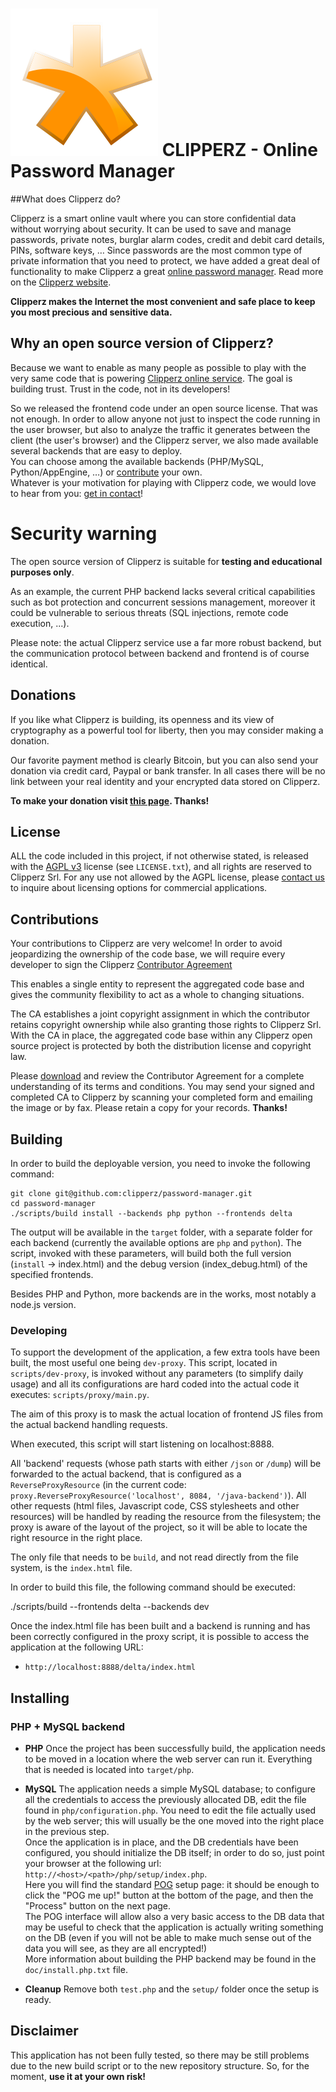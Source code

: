 # ![Clipperz icon][icon] CLIPPERZ - Online Password Manager

[icon]: ./Icon.png

##What does Clipperz do?

Clipperz is a smart online vault where you can store confidential data without worrying about security. It can be used to save and manage passwords, private notes, burglar alarm codes, credit and debit card details, PINs, software keys, …
Since passwords are the most common type of private information that you need to protect, we have added a great deal of functionality to make Clipperz a great [online password manager][home]. Read more on the [Clipperz website][home].

**Clipperz makes the Internet the most convenient and safe place to keep you most precious and sensitive data.**

[home]: https://clipperz.is

## Why an open source version of Clipperz?

Because we want to enable as many people as possible to play with the very same code that is powering [Clipperz online service][app]. The goal is building trust. Trust in the code, not in its developers!

So we released the frontend code under an open source license. That was not enough. In order to allow anyone not just to inspect the code running in the user browser, but also to analyze the traffic it generates between the client (the user's browser) and the Clipperz server, we also made available several backends that are easy to deploy.  
You can choose among the available backends (PHP/MySQL, Python/AppEngine, …) or [contribute][CA] your own.  
Whatever is your motivation for playing with Clipperz code, we would love to hear from you: [get in contact][contact]!

# Security warning

The open source version of Clipperz is suitable for **testing and educational purposes only**.

As an example, the current PHP backend lacks several critical capabilities such as bot protection and concurrent sessions management, moreover it could be vulnerable to serious threats (SQL injections, remote code execution, ...).

Please note: the actual Clipperz service use a far more robust backend, but the communication protocol between backend and frontend is of course identical.

[app]: https://clipperz.is/app/
[CA]: https://clipperz.is/contributor_agreement/
[contact]: https://clipperz.is/about/contacts/


## Donations
If you like what Clipperz is building, its openness and its view of cryptography as a powerful tool for liberty, then you may consider making a donation. 

Our favorite payment method is clearly Bitcoin, but you can also send your donation via credit card, Paypal or bank transfer. In all cases there will be no link between your real identity and your encrypted data stored on Clipperz.

**To make your donation visit [this page][donations]. Thanks!**

[donations]: https://clipperz.is/donations


## License
ALL the code included in this project, if not otherwise stated, is released with the [AGPL v3][agpl] license (see `LICENSE.txt`), and all rights are reserved to Clipperz Srl. For any use not allowed by the AGPL license, please [contact us][contact] to inquire about licensing options for commercial applications.

[agpl]: http://www.gnu.org/licenses/agpl.html


## Contributions
Your contributions to Clipperz are very welcome! In order to avoid jeopardizing the ownership of the code base, we will require every developer to sign the Clipperz [Contributor Agreement][CA]

This enables a single entity to represent the aggregated code base and gives the community flexibility to act as a whole to changing situations.

The CA establishes a joint copyright assignment in which the contributor retains copyright ownership while also granting those rights to Clipperz Srl. With the CA in place, the aggregated code base within any Clipperz open source project is protected by both the distribution license and copyright law.

Please [download][CA] and review the Contributor Agreement for a complete understanding of its terms and conditions. You may send your signed and completed CA to Clipperz by scanning your completed form and emailing the image or by fax. Please retain a copy for your records. **Thanks!**


## Building
In order to build the deployable version, you need to invoke the following command:

    git clone git@github.com:clipperz/password-manager.git
    cd password-manager
    ./scripts/build install --backends php python --frontends delta
  
The output will be available in the `target` folder, with a separate folder for each backend (currently the available options are `php` and `python`).
The script, invoked with these parameters, will build both the full version (`install` -> index.html) and the debug version (index_debug.html) of the specified frontends.

Besides PHP and Python, more backends are in the works, most notably a node.js version.


### Developing
To support the development of the application, a few extra tools have been built, the most useful one being `dev-proxy`.
This script, located in `scripts/dev-proxy`, is invoked without any parameters (to simplify daily usage) and all its configurations are hard coded into the actual code it executes: `scripts/proxy/main.py`.

The aim of this proxy is to mask the actual location of frontend JS files from the actual backend handling requests.

When executed, this script will start listening on localhost:8888.

All 'backend' requests (whose path starts with either `/json` or `/dump`) will be forwarded to the actual backend, that is configured as a `ReverseProxyResource` (in the current code: `proxy.ReverseProxyResource('localhost', 8084, '/java-backend')`).
All other requests (html files, Javascript code, CSS stylesheets and other resources) will be handled by reading the resource from the filesystem; the proxy is aware of the layout of the project, so it will be able to locate the right resource in the right place.

The only file that needs to be `build`, and not read directly from the file system, is the `index.html` file.

In order to build this file, the following command should be executed:

  ./scripts/build --frontends delta --backends dev


Once the index.html file has been built and a backend is running and has been correctly configured in the proxy script, it is possible to access the application at the following URL:

- `http://localhost:8888/delta/index.html`


## Installing

### PHP + MySQL backend

* **PHP**
  Once the project has been successfully build, the application needs to be moved in a location where the web server can run it. Everything that is needed is located into `target/php`.

* **MySQL**
  The application needs a simple MySQL database; to configure all the credentials to access the previously allocated DB, edit the file found in `php/configuration.php`. You need to edit the file actually used by the web server; this will usually be the one moved into the right place in the previous step.  
  Once the application is in place, and the DB credentials have been configured, you should initialize the DB itself; in order to do so, just point your browser at the following url: `http://<host>/<path>/php/setup/index.php`.  
  Here you will find the standard [POG][pog] setup page: it should be enough to click the "POG me up!" button at the bottom of the page, and then the "Process" button on the next page.  
  The POG interface will allow also a very basic access to the DB data that may be useful to check that the application is actually writing something on the DB (even if you will not be able to make much sense out of the data you will see, as they are all encrypted!)  
  More information about building the PHP backend may be found in the `doc/install.php.txt` file.

* **Cleanup**
  Remove both `test.php` and the `setup/` folder once the setup is ready.


## Disclaimer

This application has not been fully tested, so there may be still problems due to the new build script or to the new repository structure. So, for the moment, **use it at your own risk!**


[pog]: http://www.phpobjectgenerator.com/
